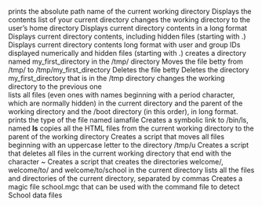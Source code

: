 prints the absolute path name of the current working directory
Displays the contents list of your current directory
changes the working directory to the user’s home directory
Displays current directory contents in a long format
Displays current directory contents, including hidden files (starting with .)
Displays current directory contents long format with user and group IDs displayed numerically and hidden files (starting with .)
creates a directory named my_first_directory in the /tmp/ directory
Moves the file betty from /tmp/ to /tmp/my_first_directory
Deletes the file betty
Deletes the directory my_first_directory that is in the /tmp directory
changes the working directory to the previous one  
lists all files (even ones with names beginning with a period character, which are normally hidden) in the current directory and the parent of the working directory and the /boot directory (in this order), in long format.
prints the type of the file named iamafile
Creates a symbolic link to /bin/ls, named __ls__
copies all the HTML files from the current working directory to the parent of the working directory
Creates a script that moves all files beginning with an uppercase letter to the directory /tmp/u
Creates a script that deletes all files in the current working directory that end with the character ~
Creates a script that creates the directories welcome/, welcome/to/ and welcome/to/school in the current directory
lists all the files and directories of the current directory, separated by commas
Creates a magic file school.mgc that can be used with the command file to detect School data files







